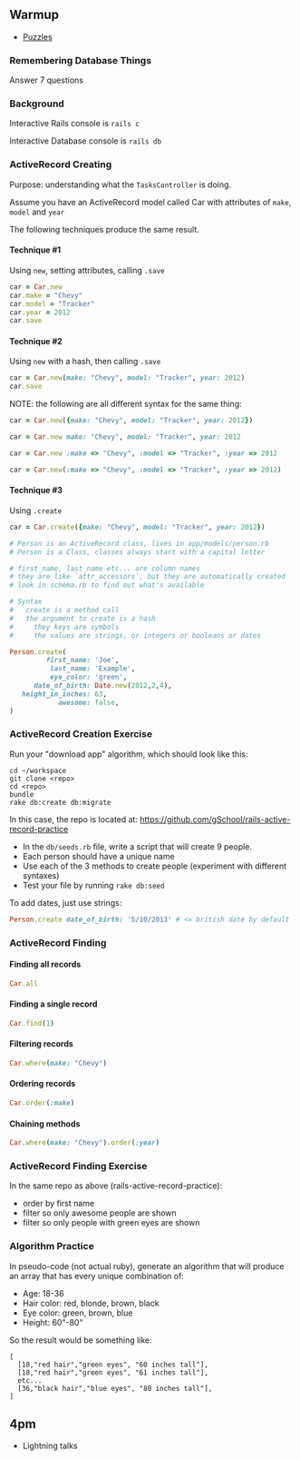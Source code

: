 ## Warmup

* [Puzzles](http://www.brainbashers.com/showpuzzles.asp?page=1&formpost=Y&d1=Y)

### Remembering Database Things

Answer 7 questions

### Background

Interactive Rails console is `rails c`

Interactive Database console is `rails db`

### ActiveRecord Creating

Purpose: understanding what the `TasksController` is doing.

Assume you have an ActiveRecord model called Car with attributes of `make`, `model` and `year`

The following techniques produce the same result.

#### Technique #1

Using `new`, setting attributes, calling `.save`

```ruby
car = Car.new
car.make = "Chevy"
car.model = "Tracker"
car.year = 2012
car.save
```

#### Technique #2

Using `new` with a hash, then calling `.save`

```ruby
car = Car.new(make: "Chevy", model: "Tracker", year: 2012)
car.save
```

NOTE: the following are all different syntax for the same thing:

```ruby
car = Car.new({make: "Chevy", model: "Tracker", year: 2012})

car = Car.new make: "Chevy", model: "Tracker", year: 2012

car = Car.new :make => "Chevy", :model => "Tracker", :year => 2012

car = Car.new(:make => "Chevy", :model => "Tracker", :year => 2012)
```

#### Technique #3

Using `.create`

```ruby
car = Car.create({make: "Chevy", model: "Tracker", year: 2012})
```

```ruby
# Person is an ActiveRecord class, lives in app/models/person.rb
# Person is a Class, classes always start with a capital letter

# first_name, last_name etc... are column names
# they are like `attr_accessors`, but they are automatically created
# look in schema.rb to find out what's available

# Syntax
#   create is a method call
#   the argument to create is a hash
#     they keys are symbols
#     the values are strings, or integers or booleans or dates

Person.create(
         first_name: 'Joe',
          last_name: 'Example',
          eye_color: 'green',
      date_of_birth: Date.new(2012,2,4),
   height_in_inches: 63,
            awesome: false,
)
```

### ActiveRecord Creation Exercise

Run your "download app" algorithm, which should look like this:

```
cd ~/workspace
git clone <repo>
cd <repo>
bundle
rake db:create db:migrate
```

In this case, the repo is located at: https://github.com/gSchool/rails-active-record-practice

- In the `db/seeds.rb` file, write a script that will create 9 people.
- Each person should have a unique name
- Use each of the 3 methods to create people (experiment with different syntaxes)
- Test your file by running `rake db:seed`

To add dates, just use strings:

```ruby
Person.create date_of_birth: '5/10/2013' # <= british date by default
```

### ActiveRecord Finding

#### Finding all records

```ruby
Car.all
```

#### Finding a single record

```ruby
Car.find(1)
```

#### Filtering records

```ruby
Car.where(make: "Chevy")
```

#### Ordering records

```ruby
Car.order(:make)
```

#### Chaining methods

```ruby
Car.where(make: "Chevy").order(:year)
```

### ActiveRecord Finding Exercise

In the same repo as above (rails-active-record-practice):

- order by first name
- filter so only awesome people are shown
- filter so only people with green eyes are shown

### Algorithm Practice

In pseudo-code (not actual ruby), generate an algorithm that will produce an
array that has every unique combination of:

* Age: 18-36
* Hair color: red, blonde, brown, black
* Eye color: green, brown, blue
* Height: 60"-80"

So the result would be something like:

```
[
  [18,"red hair","green eyes", "60 inches tall"],
  [18,"red hair","green eyes", "61 inches tall"],
  etc...
  [36,"black hair","blue eyes", "80 inches tall"],
]
```

## 4pm

* Lightning talks
